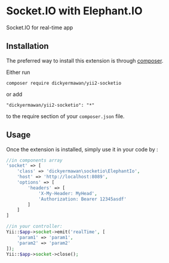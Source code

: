 Socket.IO with Elephant.IO
==========================
Socket.IO for real-time app

Installation
------------

The preferred way to install this extension is through [composer](http://getcomposer.org/download/).

Either run

```
composer require dickyermawan/yii2-socketio
```

or add

```
"dickyermawan/yii2-socketio": "*"
```

to the require section of your `composer.json` file.


Usage
-----

Once the extension is installed, simply use it in your code by  :


```php
//in components array
'socket' => [
    'class' => 'dickyermawan\socketio\ElephantIo',
    'host' => 'http://localhost:8089',
    'options' => [
        'headers' => [
            'X-My-Header: MyHead',
            'Authorization: Bearer 12345asdf'
        ]
    ]
]

//in your controller:
Yii::$app->socket->emit('realTime', [
    'param1' => 'param1',
    'param2' => 'param2'
]);
Yii::$app->socket->close();

```